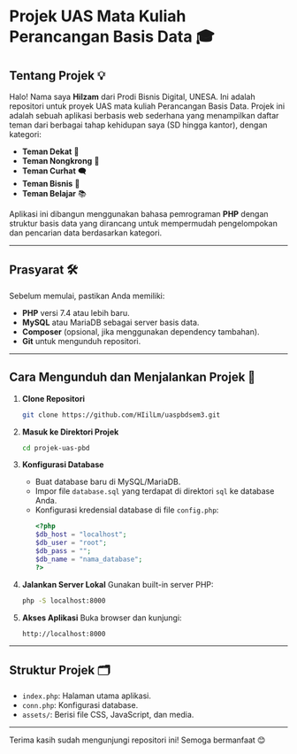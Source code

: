 # Projek UAS Mata Kuliah Perancangan Basis Data 🎓

## Tentang Projek 💡

Halo! Nama saya **Hilzam** dari Prodi Bisnis Digital, UNESA. Ini adalah repositori untuk proyek UAS mata kuliah Perancangan Basis Data. Projek ini adalah sebuah aplikasi berbasis web sederhana yang menampilkan daftar teman dari berbagai tahap kehidupan saya (SD hingga kantor), dengan kategori:

- **Teman Dekat** 🤝
- **Teman Nongkrong** 🍻
- **Teman Curhat** 🗨️
- **Teman Bisnis** 💼
- **Teman Belajar** 📚

Aplikasi ini dibangun menggunakan bahasa pemrograman **PHP** dengan struktur basis data yang dirancang untuk mempermudah pengelompokan dan pencarian data berdasarkan kategori.

---

## Prasyarat 🛠️

Sebelum memulai, pastikan Anda memiliki:

- **PHP** versi 7.4 atau lebih baru.
- **MySQL** atau MariaDB sebagai server basis data.
- **Composer** (opsional, jika menggunakan dependency tambahan).
- **Git** untuk mengunduh repositori.

---

## Cara Mengunduh dan Menjalankan Projek 🚀

1. **Clone Repositori**

   ```bash
   git clone https://github.com/HIilLm/uaspbdsem3.git
   ```

2. **Masuk ke Direktori Projek**

   ```bash
   cd projek-uas-pbd
   ```

3. **Konfigurasi Database**

   - Buat database baru di MySQL/MariaDB.
   - Impor file `database.sql` yang terdapat di direktori `sql` ke database Anda.
   - Konfigurasi kredensial database di file `config.php`:
     ```php
     <?php
     $db_host = "localhost";
     $db_user = "root";
     $db_pass = "";
     $db_name = "nama_database";
     ?>
     ```

4. **Jalankan Server Lokal**
   Gunakan built-in server PHP:

   ```bash
   php -S localhost:8000
   ```

5. **Akses Aplikasi**
   Buka browser dan kunjungi:

   ```
   http://localhost:8000
   ```

---

## Struktur Projek 🗂️

- `index.php`: Halaman utama aplikasi.
- `conn.php`: Konfigurasi database.
- `assets/`: Berisi file CSS, JavaScript, dan media.

---

Terima kasih sudah mengunjungi repositori ini! Semoga bermanfaat 😊
